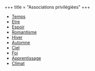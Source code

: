 +++
title = "Associations privilégiées"
+++
- [Temps](/categories/temps)
- [Etre](/categories/etre)
- [Espoir](/categories/espoir)
- [Romantisme](/categories/romantisme)
- [Hiver](/categories/hiver)
- [Automne](/categories/automne)
- [Ciel](/categories/ciel)
- [Foi](/categories/foi)
- [Apprentissage](/categories/apprentissage)
- [Climat](/categories/climat)
